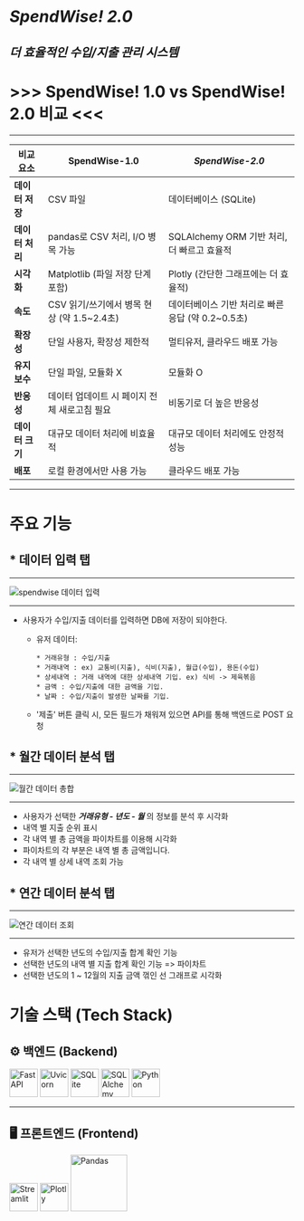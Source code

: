  # *SpendWise! 2.0*
## *더 효율적인 수입/지출 관리 시스템*

# >>> SpendWise! 1.0 vs SpendWise! 2.0 비교 <<< #
---

| 비교 요소       | SpendWise-1.0                              | ***SpendWise-2.0***                            |
|----------------|-----------------------------------------|------------------------------------------|
| **데이터 저장** | CSV 파일                                | 데이터베이스 (SQLite)                     |
| **데이터 처리** | pandas로 CSV 처리, I/O 병목 가능         | SQLAlchemy ORM 기반 처리, 더 빠르고 효율적 |
| **시각화**      | Matplotlib (파일 저장 단계 포함)         | Plotly (간단한 그래프에는 더 효율적)       |
| **속도**       | CSV 읽기/쓰기에서 병목 현상 (약 1.5~2.4초) | 데이터베이스 기반 처리로 빠른 응답 (약 0.2~0.5초) |
| **확장성**      | 단일 사용자, 확장성 제한적               | 멀티유저, 클라우드 배포 가능              |
| **유지보수**    | 단일 파일, 모듈화 X                  | 모듈화 O                   |
| **반응성**      | 데이터 업데이트 시 페이지 전체 새로고침 필요 | 비동기로 더 높은 반응성 |
| **데이터 크기** | 대규모 데이터 처리에 비효율적            | 대규모 데이터 처리에도 안정적 성능         |
| **배포**        | 로컬 환경에서만 사용 가능                | 클라우드 배포 가능         |
---

# 주요 기능

 ## * 데이터 입력 탭
 ---
![spendwise 데이터 입력](https://github.com/user-attachments/assets/b737f381-82a0-43ee-bfd6-2b608b38fb16)
<hr>

  + 사용자가 수입/지출 데이터를 입력하면 DB에 저장이 되야한다.
    
      + 유저 데이터:
          ```
          * 거래유형 : 수입/지출
          * 거래내역 : ex) 교통비(지출), 식비(지출), 월급(수입), 용돈(수입)
          * 상세내역 : 거래 내역에 대한 상세내역 기입. ex) 식비 -> 제육볶음
          * 금액 : 수입/지출에 대한 금액을 기입.
          * 날짜 : 수입/지출이 발생한 날짜를 기입.
          ```
    + '제출' 버튼 클릭 시, 모든 필드가 채워져 있으면 API를 통해 백엔드로 POST 요청
## * 월간 데이터 분석 탭
---
  ![월간 데이터 총합](https://github.com/user-attachments/assets/69bfa272-c78d-484c-ad72-e68976f950e2)
  <hr>

  +   사용자가 선택한 ***거래유형 - 년도 - 월*** 의 정보를 분석 후 시각화
  +   내역 별 지출 순위 표시
  +   각 내역 별 총 금액을 파이차트를 이용해 시각화
  +    파이차트의 각 부분은 내역 별 총 금액입니다.
  +   각 내역 별 상세 내역 조회 가능
## * 연간 데이터 분석 탭
---
![연간 데이터 조회](https://github.com/user-attachments/assets/5b804e3b-d77f-447d-bf5f-2be2bb63e9fb)
<hr>

+ 유저가 선택한 년도의 수입/지출 합계 확인 기능
+ 선택한 년도의 내역 별 지출 합계 확인 기능 => 파이차트
+ 선택한 년도의 1 ~ 12월의 지출 금액 꺾인 선 그래프로 시각화

# 기술 스택 (Tech Stack)

## ⚙️ 백엔드 (Backend)
<p align="left">
  <img src="https://fastapi.tiangolo.com/img/logo-margin/logo-teal.png" alt="FastAPI" height="50">
  <img src="https://raw.githubusercontent.com/encode/uvicorn/master/docs/uvicorn.png" alt="Uvicorn" height="50">
  <img src="https://www.sqlite.org/images/sqlite370_banner.gif" alt="SQLite" height="50">
  <img src="https://upload.wikimedia.org/wikipedia/commons/thumb/d/d7/SQLAlchemy.svg/1200px-SQLAlchemy.svg.png" alt="SQLAlchemy" height="50">
  <img src="https://www.python.org/static/community_logos/python-logo-master-v3-TM.png" alt="Python" height="50">
</p>

---

## 🖥️ 프론트엔드 (Frontend)
<p align="left">
  <img src="https://streamlit.io/images/brand/streamlit-mark-color.png" alt="Streamlit" height="50">
  <img src="https://upload.wikimedia.org/wikipedia/commons/thumb/8/8a/Plotly-logo.png/1200px-Plotly-logo.png" alt="Plotly" height="50">
  <img src="https://pandas.pydata.org/static/img/pandas_white.svg" alt="Pandas" height="100">
</p>


